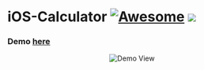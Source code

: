 # iOS-Calculator [![Awesome](https://cdn.rawgit.com/sindresorhus/awesome/d7305f38d29fed78fa85652e3a63e154dd8e8829/media/badge.svg)](https://github.com/sindresorhus/awesome) ![](https://img.shields.io/badge/iOS-Calculator-brightgreen.svg)

### Demo [here](https://bolajiayodeji.github.io/iOS-Calculator/)

<p align="center">
  <img src="https://raw.githubusercontent.com/BolajiAyodeji/netty-finder/master/img/demo.png" alt="Demo View">
</p>
